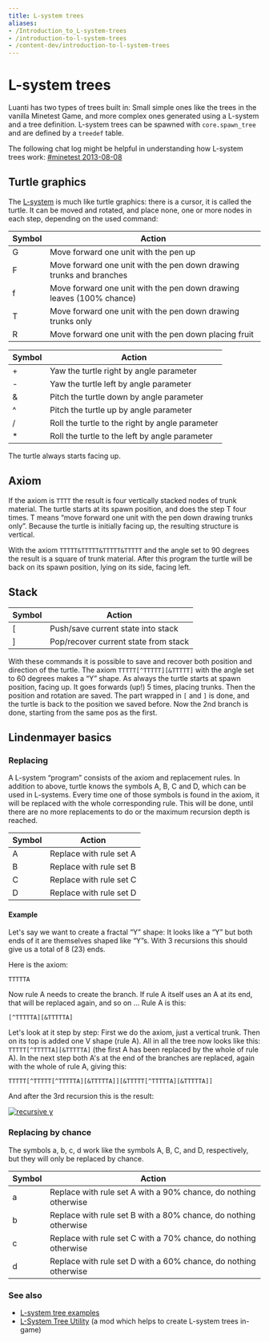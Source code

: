 ```yaml
---
title: L-system trees
aliases:
- /Introduction_to_L-system-trees
- /introduction-to-l-system-trees
- /content-dev/introduction-to-l-system-trees
---
```


# L-system trees
Luanti has two types of trees built in: Small simple ones like the trees in the vanilla Minetest Game, and more complex ones generated using a L-system and a tree definition. L-system trees can be spawned with `core.spawn_tree` and are defined by a `treedef` table.

The following chat log might be helpful in understanding how L-system trees work: [#minetest 2013-08-08](http://irc.minetest.ru/minetest/2013-08-08#i_3250058)

Turtle graphics
---------------

The [L-system](https://en.wikipedia.org/wiki/L-system) is much like turtle graphics: there is a cursor, it is called the turtle. It can be moved and rotated, and place none, one or more nodes in each step, depending on the used command:


|Symbol|Action                                                              |
|------|--------------------------------------------------------------------|
|G     |Move forward one unit with the pen up                               |
|F     |Move forward one unit with the pen down drawing trunks and branches |
|f     |Move forward one unit with the pen down drawing leaves (100% chance)|
|T     |Move forward one unit with the pen down drawing trunks only         |
|R     |Move forward one unit with the pen down placing fruit               |



|Symbol|Action                                         |
|------|-----------------------------------------------|
|+     |Yaw the turtle right by angle parameter        |
|-     |Yaw the turtle left by angle parameter         |
|&     |Pitch the turtle down by angle parameter       |
|^     |Pitch the turtle up by angle parameter         |
|/     |Roll the turtle to the right by angle parameter|
|* |Roll the turtle to the left by angle parameter |


The turtle always starts facing up.

Axiom
-----

If the axiom is `TTTT` the result is four vertically stacked nodes of trunk material. The turtle starts at its spawn position, and does the step T four times. T means “move forward one unit with the pen down drawing trunks only”. Because the turtle is initially facing up, the resulting structure is vertical.

With the axiom `TTTTT&TTTTT&TTTTT&TTTTT` and the angle set to 90 degrees the result is a square of trunk material. After this program the turtle will be back on its spawn position, lying on its side, facing left.

Stack
-----


|Symbol|Action                              |
|------|------------------------------------|
|[     |Push/save current state into stack  |
|]     |Pop/recover current state from stack|


With these commands it is possible to save and recover both position and direction of the turtle. The axiom `TTTTT[^TTTTT][&TTTTT]` with the angle set to 60 degrees makes a “Y” shape. As always the turtle starts at spawn position, facing up. It goes forwards (up!) 5 times, placing trunks. Then the position and rotation are saved. The part wrapped in `[` and `]` is done, and the turtle is back to the position we saved before. Now the 2nd branch is done, starting from the same pos as the first.

Lindenmayer basics
------------------

### Replacing

A L-system “program” consists of the axiom and replacement rules. In addition to above, turtle knows the symbols A, B, C and D, which can be used in L-systems. Every time one of those symbols is found in the axiom, it will be replaced with the whole corresponding rule. This will be done, until there are no more replacements to do or the maximum recursion depth is reached.


|Symbol|Action                 |
|------|-----------------------|
|A     |Replace with rule set A|
|B     |Replace with rule set B|
|C     |Replace with rule set C|
|D     |Replace with rule set D|


#### Example

Let's say we want to create a fractal “Y” shape: It looks like a “Y” but both ends of it are themselves shaped like “Y”s. With 3 recursions this should give us a total of 8 (23) ends.

Here is the axiom:

`TTTTTA`

Now rule A needs to create the branch. If rule A itself uses an A at its end, that will be replaced again, and so on … Rule A is this:

`[^TTTTTA][&TTTTTA]`

Let's look at it step by step: First we do the axiom, just a vertical trunk. Then on its top is added one V shape (rule A). All in all the tree now looks like this: `TTTTT[^TTTTTA][&TTTTTA]` (the first A has been replaced by the whole of rule A). In the next step both A's at the end of the branches are replaced, again with the whole of rule A, giving this:

`TTTTT[^TTTTT[^TTTTTA][&TTTTTA]][&TTTTT[^TTTTTA][&TTTTTA]]`

And after the 3rd recursion this is the result:

[![recursive y](/images/mtwikitreegen.webp)](/images/mtwikitreegen.webp "recursive y")

### Replacing by chance

The symbols a, b, c, d work like the symbols A, B, C, and D, respectively, but they will only be replaced by chance.


|Symbol|Action                                                         |
|------|---------------------------------------------------------------|
|a     |Replace with rule set A with a 90% chance, do nothing otherwise|
|b     |Replace with rule set B with a 80% chance, do nothing otherwise|
|c     |Replace with rule set C with a 70% chance, do nothing otherwise|
|d     |Replace with rule set D with a 60% chance, do nothing otherwise|


### See also

* [L-system tree examples](/L-system_tree_examples "L-system tree examples")
* [L-System Tree Utility](https://forum.luanti.org/viewtopic.php?f=11&t=9458) (a mod which helps to create L-system trees in-game)